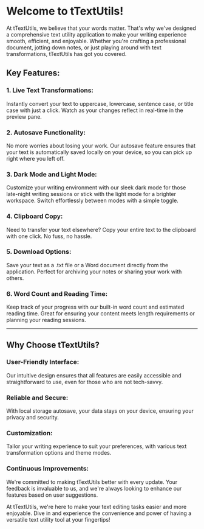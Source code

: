 # Welcome to tTextUtils!
At tTextUtils, we believe that your words matter. That's why we've designed a comprehensive text utility application to make your writing experience smooth, efficient, and enjoyable. Whether you're crafting a professional document, jotting down notes, or just playing around with text transformations, tTextUtils has got you covered.

## Key Features:

### 1. Live Text Transformations:
   Instantly convert your text to uppercase, lowercase, sentence case, or title case with just a click. Watch as your changes reflect in real-time in the preview pane.

### 2. Autosave Functionality:
  No more worries about losing your work. Our autosave feature ensures that your text is automatically saved locally on your device, so you can pick up right where you left off.

### 3. Dark Mode and Light Mode:
  Customize your writing environment with our sleek dark mode for those late-night writing sessions or stick with the light mode for a brighter workspace. Switch effortlessly between modes with a simple toggle.

### 4. Clipboard Copy:
  Need to transfer your text elsewhere? Copy your entire text to the clipboard with one click. No fuss, no hassle.

### 5. Download Options:
  Save your text as a .txt file or a Word document directly from the application. Perfect for archiving your notes or sharing your work with others.

### 6. Word Count and Reading Time:
  Keep track of your progress with our built-in word count and estimated reading time. Great for ensuring your content meets length requirements or planning your reading sessions.

<hr/>

## Why Choose tTextUtils?

### User-Friendly Interface: 
  Our intuitive design ensures that all features are easily accessible and straightforward to use, even for those who are not tech-savvy.

### Reliable and Secure: 
  With local storage autosave, your data stays on your device, ensuring your privacy and security.

### Customization: 
  Tailor your writing experience to suit your preferences, with various text transformation options and theme modes.

### Continuous Improvements: 
  We're committed to making tTextUtils better with every update. Your feedback is invaluable to us, and we're always looking to enhance our features based on user suggestions.

At tTextUtils, we're here to make your text editing tasks easier and more enjoyable. Dive in and experience the convenience and power of having a versatile text utility tool at your fingertips!
